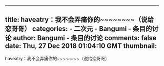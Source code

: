 
---
title: haveatry：我不会弄痛你的~~~~~~~~（说给恋哥哥）
categories: 
    - 二次元
    - Bangumi - 条目的讨论
author: Bangumi - 条目的讨论
comments: false
date: Thu, 27 Dec 2018 01:04:10 GMT
thumbnail: 
---

<div>   
haveatry：我不会弄痛你的~~~~~~~~（说给恋哥哥）  
</div>
            